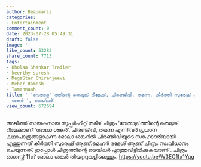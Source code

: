 ```yaml
---
author: Beaumaris
categories:
- Entertainment
comment_count: 0
date: 2023-07-28 05:49:31
draft: false
image: ''
like_count: 53283
share_count: 7713
tags:
- Bholaa Shankar Trailer
- keerthy suresh
- MegaStar Chiranjeevi
- Meher Ramesh
- Tamannaah
title: '''വേതാള''ത്തിന്റെ തെലുങ്ക് റീമേക്ക്, ചിരഞ്ജീവി, തമന്ന, കീർത്തി സുരേഷ് പ്രധാനകഥാപാത്രങ്ങളായ  ''ഭോലാ
  ശങ്കര്‍'', ട്രെയ്‌ലർ'
view_count: 672694
---
```


അജിത്ത് നായകനായ സൂപ്പർഹിറ്റ് തമിഴ് ചിത്രം 'വേതാള'ത്തിന്റെ തെലുങ്ക് റീമേക്കാണ് 'ഭോലാ ശങ്കര്‍'. ചിരഞ്ജീവി, തമന്ന എന്നിവർ പ്രധാന കഥാപാത്രങ്ങളാകുന്ന ഭോലാ ശങ്കറിൽ ചിരഞ്ജീവിയുടെ സഹോദരിയായി എത്തുന്നത് കീര്‍ത്തി സുരേഷ് ആണ്.മെഹർ രമേശ് ആണ് ചിത്രം സംവിധാനം ചെയുന്നത്. ഇപ്പോൾ ചിത്രത്തിന്റെ ട്രെയിലർ പുറത്തുവിട്ടിരിക്കുകയാണ് . ചിത്രം ഓഗസ്റ്റ് 11ന് ഭോലാ ശങ്കര്‍ തിയറ്ററുകളിലെത്തും. https://youtu.be/W3EC1fx1Yqg